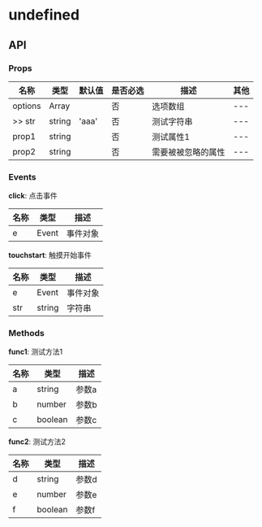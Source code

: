 # undefined

## API

### Props

名称 | 类型 | 默认值 | 是否必选 | 描述 | 其他
--- | --- | --- | --- | --- | ---
options | Array |  | 否 | 选项数组 | ---
>> str | string | 'aaa' | 否 | 测试字符串 | ---
prop1 | string |  | 否 | 测试属性1 | ---
prop2 | string |  | 否 | 需要被被忽略的属性 | ---

### Events

**click**: 点击事件

名称 | 类型 | 描述
--- | --- | ---
e | Event | 事件对象

**touchstart**: 触摸开始事件

名称 | 类型 | 描述
--- | --- | ---
e | Event | 事件对象
str | string | 字符串

### Methods

**func1**: 测试方法1

名称 | 类型 | 描述
--- | --- | ---
a | string | 参数a
b | number | 参数b
c | boolean | 参数c

**func2**: 测试方法2

名称 | 类型 | 描述
--- | --- | ---
d | string | 参数d
e | number | 参数e
f | boolean | 参数f
